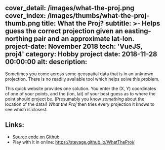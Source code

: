 cover_detail: /images/what-the-proj.png
cover_index: /images/thumbs/what-the-proj-thumb.png
title: What the Proj?
subtitle: >-
  Helps guess the correct projection given an easting-northing pair and an
  approximate lat-lon.
project-date: November 2018
tech: 'VueJS, proj4'
category: Hobby project
date: 2018-11-28 00:00:00
alt:
description:
---
Sometimes you come across some geospatial data that is in an unknown projection. There is no readily available tool which helps solve this problem.

This quick website provides one solution. You enter the (X, Y) coordinates of one of your points, and the (lon, lat) of your best guess as to where the point should project be. (Presumably you know *something* about the location of the data!) *What the Proj* then tries every projection it knows to see which is closest.

## Links: 

* [Source code on Github](https://github.com/stevage/whattheproj)
* Play with it in online: https://stevage.github.io/WhatTheProj/
